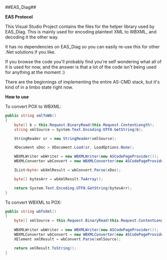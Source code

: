 ﻿##EAS_Diag##

**EAS Protocol**

This Visual Studio Project contains the files for the helper library used by EAS_Diag. This is mainly used for encoding plaintext XML to WBXML, and decoding it the other way.

It has no dependencies on EAS_Diag so you can easily re-use this for other .Net solutions if you like.

If you browse the code you'll probably find you're self wondering what all of it is used for now, and the answer is that a lot of the code isn't being used for anything at the moment :)

There are the beginnings of implementing the entire AS-CMD stack, but it's kind of in a limbo state right now.

**How to use**

To convert POX to WBXML:  
```c#
public string xmlToWb()  
{  
    byte[] b = this.Request.BinaryRead(this.Request.ContentLength);            
    string xmlSource = System.Text.Encoding.UTF8.GetString(b);

    StringReader sr = new StringReader(xmlSource);

    XDocument xDoc = XDocument.Load(sr, LoadOptions.None);

    WBXMLWriter wbWriter = new WBXMLWriter(new ASCodePageProvider());
    WBXMLConverter wbConvert = new WBXMLConverter(new ASCodePageProvider(), wbWriter, null);

    IList<byte> wbXmlResult = wbConvert.Parse(xDoc);

    byte[] bytesArr = wbXmlResult.ToArray();

    return System.Text.Encoding.UTF8.GetString(bytesArr);
}  
```

To convert WBXML to POX:  
```c#  
public string wbToXml()
{            
    byte[] xmlSource = this.Request.BinaryRead(this.Request.ContentLength);
            
    WBXMLWriter wbWriter = new WBXMLWriter(new ASCodePageProvider());
    WBXMLConverter wbConvert = new WBXMLConverter(new ASCodePageProvider(), wbWriter, null);
    XElement xmlResult = wbConvert.Parse(xmlSource);

    return xmlResult.ToString();
}
```